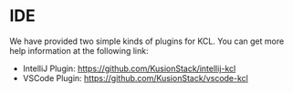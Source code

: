 # IDE

We have provided two simple kinds of plugins for KCL. You can get more help information at the following link:

+ IntelliJ Plugin: https://github.com/KusionStack/intellij-kcl
+ VSCode Plugin: https://github.com/KusionStack/vscode-kcl
